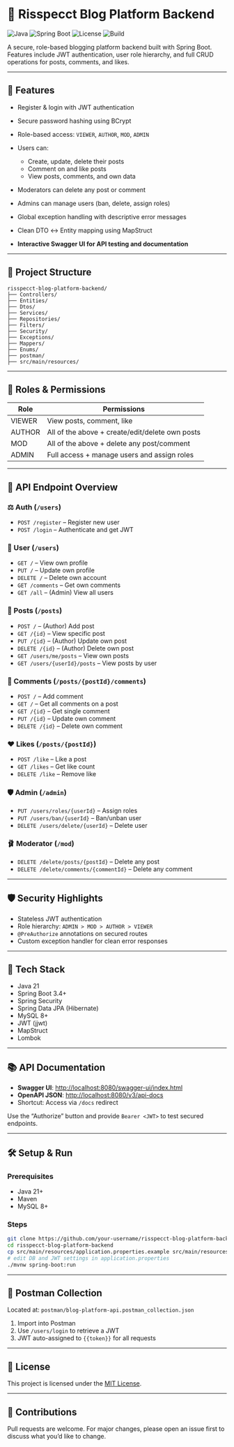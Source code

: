 # 📝 Risspecct Blog Platform Backend

![Java](https://img.shields.io/badge/Java-21-blue.svg)
![Spring Boot](https://img.shields.io/badge/Spring%20Boot-3.4.5-6DB33F.svg)
![License](https://img.shields.io/badge/License-MIT-green.svg)
![Build](https://img.shields.io/badge/Status-Active-success)

A secure, role-based blogging platform backend built with Spring Boot. Features include JWT authentication, user role hierarchy, and full CRUD operations for posts, comments, and likes.

---

## 🚀 Features

* Register & login with JWT authentication
* Secure password hashing using BCrypt
* Role-based access: `VIEWER`, `AUTHOR`, `MOD`, `ADMIN`
* Users can:

  * Create, update, delete their posts
  * Comment on and like posts
  * View posts, comments, and own data
* Moderators can delete any post or comment
* Admins can manage users (ban, delete, assign roles)
* Global exception handling with descriptive error messages
* Clean DTO ↔ Entity mapping using MapStruct
* **Interactive Swagger UI for API testing and documentation**

---

## 📁 Project Structure

```
risspecct-blog-platform-backend/
├── Controllers/
├── Entities/
├── Dtos/
├── Services/
├── Repositories/
├── Filters/
├── Security/
├── Exceptions/
├── Mappers/
├── Enums/
├── postman/
├── src/main/resources/
```

---

## 🔐 Roles & Permissions

| Role   | Permissions                                     |
| ------ | ----------------------------------------------- |
| VIEWER | View posts, comment, like                       |
| AUTHOR | All of the above + create/edit/delete own posts |
| MOD    | All of the above + delete any post/comment      |
| ADMIN  | Full access + manage users and assign roles     |

---

## 📌 API Endpoint Overview

### ⚖️ Auth (`/users`)

* `POST /register` – Register new user
* `POST /login` – Authenticate and get JWT

### 👤 User (`/users`)

* `GET /` – View own profile
* `PUT /` – Update own profile
* `DELETE /` – Delete own account
* `GET /comments` – Get own comments
* `GET /all` – (Admin) View all users

### 📄 Posts (`/posts`)

* `POST /` – (Author) Add post
* `GET /{id}` – View specific post
* `PUT /{id}` – (Author) Update own post
* `DELETE /{id}` – (Author) Delete own post
* `GET /users/me/posts` – View own posts
* `GET /users/{userId}/posts` – View posts by user

### 💬 Comments (`/posts/{postId}/comments`)

* `POST /` – Add comment
* `GET /` – Get all comments on a post
* `GET /{id}` – Get single comment
* `PUT /{id}` – Update own comment
* `DELETE /{id}` – Delete own comment

### ❤️ Likes (`/posts/{postId}`)

* `POST /like` – Like a post
* `GET /likes` – Get like count
* `DELETE /like` – Remove like

### 🛡️ Admin (`/admin`)

* `PUT /users/roles/{userId}` – Assign roles
* `PUT /users/ban/{userId}` – Ban/unban user
* `DELETE /users/delete/{userId}` – Delete user

### 🩰 Moderator (`/mod`)

* `DELETE /delete/posts/{postId}` – Delete any post
* `DELETE /delete/comments/{commentId}` – Delete any comment

---

## 🛡️ Security Highlights

* Stateless JWT authentication
* Role hierarchy: `ADMIN > MOD > AUTHOR > VIEWER`
* `@PreAuthorize` annotations on secured routes
* Custom exception handler for clean error responses

---

## 🌱 Tech Stack

* Java 21
* Spring Boot 3.4+
* Spring Security
* Spring Data JPA (Hibernate)
* MySQL 8+
* JWT (jjwt)
* MapStruct
* Lombok

---

## 📚 API Documentation

* **Swagger UI**: [http://localhost:8080/swagger-ui/index.html](http://localhost:8080/swagger-ui/index.html)
* **OpenAPI JSON**: [http://localhost:8080/v3/api-docs](http://localhost:8080/v3/api-docs)
* Shortcut: Access via `/docs` redirect

Use the “Authorize” button and provide `Bearer <JWT>` to test secured endpoints.

---

## 🛠️ Setup & Run

### Prerequisites

* Java 21+
* Maven
* MySQL 8+

### Steps

```bash
git clone https://github.com/your-username/risspecct-blog-platform-backend.git
cd risspecct-blog-platform-backend
cp src/main/resources/application.properties.example src/main/resources/application.properties
# edit DB and JWT settings in application.properties
./mvnw spring-boot:run
```

---

## 🔮 Postman Collection

Located at: `postman/blog-platform-api.postman_collection.json`

1. Import into Postman
2. Use `/users/login` to retrieve a JWT
3. JWT auto-assigned to `{{token}}` for all requests

---

## 📃 License

This project is licensed under the [MIT License](LICENSE).

---

## 🤝 Contributions

Pull requests are welcome. For major changes, please open an issue first to discuss what you’d like to change.
